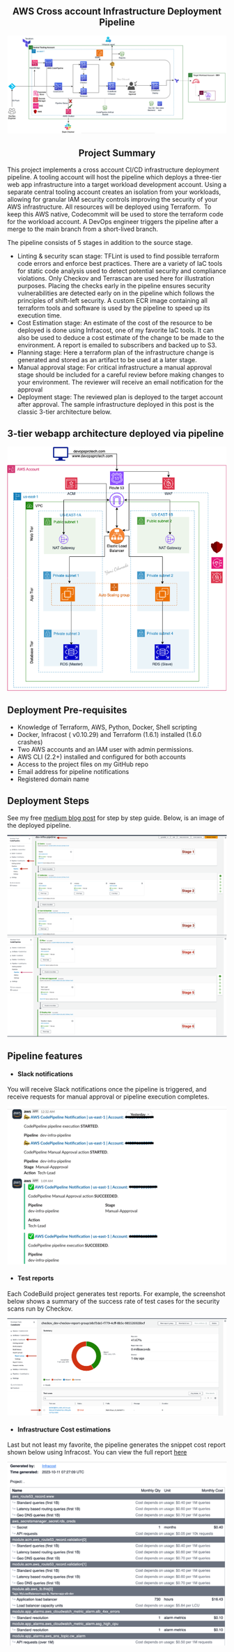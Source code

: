 <h2 align="center">AWS Cross account Infrastructure Deployment Pipeline</h2>

![Pipeline Architecture](https://github.com/yemisprojects/DevOps-Portfolio-Projects/blob/main/CI-CD-infrastructure-deployment/Images/Architecture.png)
<h4 align="center"></h4>

<h2 align="center">Project Summary</h2>
This project implements a cross account CI/CD infrastructure deployment pipeline. A tooling account will host the pipeline which deploys a three-tier web app infrastructure into a target workload development account. Using a separate central tooling account creates an isolation from your workloads, allowing for granular IAM security controls improving the security of your AWS infrastructure. All resources will be deployed using Terraform.  To keep this AWS native, Codecommit will be used to store the terraform code for the workload account. A DevOps engineer triggers the pipeline after a merge to the main branch from a short-lived branch. 

The pipeline consists of 5 stages in addition to the source stage.
- Linting & security scan stage: TFLint is used to find possible terraform code errors and enforce best practices. There are a variety of IaC tools for static code analysis used to detect potential security and compliance violations. Only Checkov and Terrascan are used here for illustration purposes. Placing the checks early in the pipeline ensures security vulnerabilities are detected early on in the pipeline which follows the principles of shift-left security. A custom ECR image containing all terraform tools and software is used by the pipeline to speed up its execution time.
- Cost Estimation stage: An estimate of the cost of the resource to be deployed is done using Infracost, one of my favorite IaC tools. It can also be used to deduce a cost estimate of the change to be made to the environment. A report is emailed to subscribers and backed up to S3.
- Planning stage: Here a terraform plan of the infrastructure change is generated and stored as an artifact to be used at a later stage.
- Manual approval stage: For critical infrastructure a manual approval stage should be included for a careful review before making changes to your environment. The reviewer will receive an email notification for the approval
- Deployment stage: The reviewed plan is deployed to the target account after approval. The sample infrastructure deployed in this post is the classic 3-tier architecture below.  


## 3-tier webapp architecture deployed via pipeline
![3-tier webapp architecture](https://github.com/yemisprojects/DevOps-Portfolio-Projects/blob/main/CI-CD-infrastructure-deployment/Images/3tier-webapp-architecture.png)
<h4 align="center"></h4>

## Deployment Pre-requisites
- Knowledge of Terraform, AWS, Python, Docker, Shell scripting
- Docker, Infracost ( v0.10.29) and Terraform (1.6.1) installed (1.6.0 crashes)
- Two AWS accounts and an IAM user with admin permissions.
- AWS CLI (2.2+) installed and configured for both accounts
- Access to the project files on my GitHub repo
- Email address for pipeline notifications
- Registered domain name

## Deployment Steps
See my free [medium blog post](link) for step by step guide. Below, is an image of the deployed pipeline.

![stage 1 -3](https://github.com/yemisprojects/DevOps-Portfolio-Projects/blob/main/CI-CD-infrastructure-deployment/Images/Pipeline%20stage%201-3.png)
![stage 4 -6](https://github.com/yemisprojects/DevOps-Portfolio-Projects/blob/main/CI-CD-infrastructure-deployment/Images/Pipeline%20stage%204-6.png)

## Pipeline features
- <h4>Slack notifications</h4>
You will receive Slack notifications once the pipeline is triggered, and receive requests for manual approval or pipeline execution completes.

![Slack notifications](https://github.com/yemisprojects/DevOps-Portfolio-Projects/blob/main/CI-CD-infrastructure-deployment/Images/Slack%20notifications.png)

- <h4>Test reports</h4>
Each CodeBuild project generates test reports. For example, the screenshot below shows a summary of the success rate of test cases for the security scans run by Checkov.

![Checkov summary report](https://github.com/yemisprojects/DevOps-Portfolio-Projects/blob/main/CI-CD-infrastructure-deployment/Images/Checkov%20report%20summary.png)

- <h4>Infrastructure Cost estimations</h4>
Last but not least my favorite, the pipeline generates the snippet cost report shown below using Infracost. You can view the full report [here](https://github.com/yemisprojects/DevOps-Portfolio-Projects/blob/main/CI-CD-infrastructure-deployment/report%20samples/cost%20report.pdf)

![Infracost report](https://github.com/yemisprojects/DevOps-Portfolio-Projects/blob/main/CI-CD-infrastructure-deployment/Images/cost%20report.png)
